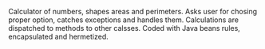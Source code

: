 Calculator of numbers, shapes areas and perimeters.
Asks user for chosing proper option, catches exceptions and handles them.
Calculations are dispatched to methods to other calsses.
Coded with Java beans rules, encapsulated and hermetized.
